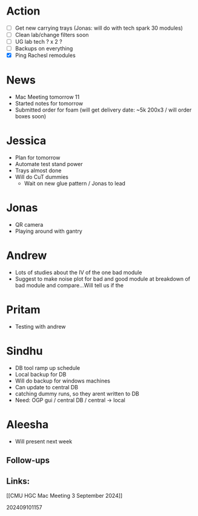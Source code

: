 
# Action 
- [ ] Get new carrying trays (Jonas: will do with tech spark 30 modules)
- [ ] Clean lab/change filters soon 
- [ ] UG lab tech ? x 2 ?
- [ ] Backups on everything
- [x] Ping Rachesl remodules

# News
- Mac Meeting tomorrow 11
- Started notes for tomorrow 
- Submitted order for foam (will get delivery date: ~5k 200x3 / will order boxes soon)

# Jessica
- Plan for tomorrow
- Automate test stand power
- Trays almost done
- Will do CuT dummies
	- Wait on new glue pattern / Jonas to lead

# Jonas
- QR camera 
- Playing around with gantry

# Andrew
- Lots of studies about the IV of the one bad module
- Suggest to make noise plot for bad and good module at breakdown of bad module and compare...Will tell us if the 

# Pritam
- Testing with andrew

# Sindhu
- DB tool ramp up schedule 
- Local backup for DB
- Will do backup for windows machines
- Can update to central DB
- catching dummy runs, so they arent written to DB
- Need: OGP gui / central DB / central -> local 

# Aleesha 
- Will present next week


## Follow-ups


## Links: 
[[CMU HGC Mac Meeting 3 September 2024]]


202409101157
